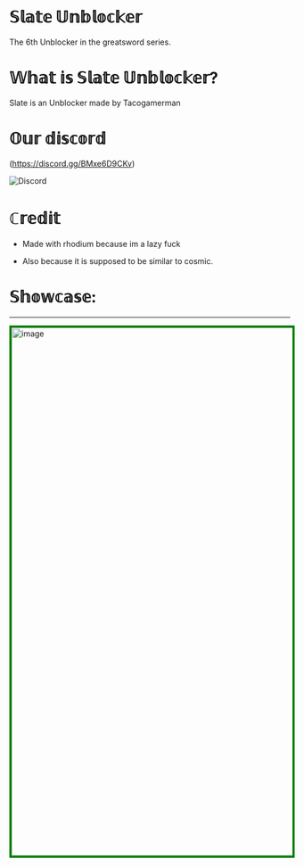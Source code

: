 # 𝕊𝕝𝕒𝕥𝕖 𝕌𝕟𝕓𝕝𝕠𝕔𝕜𝕖𝕣
The 6th Unblocker in the greatsword series.
# 𝕎𝕙𝕒𝕥 𝕚𝕤 𝕊𝕝𝕒𝕥𝕖 𝕌𝕟𝕓𝕝𝕠𝕔𝕜𝕖𝕣?
Slate is an Unblocker made by Tacogamerman
# 𝕆𝕦𝕣 𝕕𝕚𝕤𝕔𝕠𝕣𝕕

(https://discord.gg/BMxe6D9CKv)


![Discord](http://invidget.switchblade.xyz/BMxe6D9CKv)

# ℂ𝕣𝕖𝕕𝕚𝕥 

* Made with rhodium because im a lazy fuck

* Also because it is supposed to be similar to cosmic.

# 𝕊𝕙𝕠𝕨𝕔𝕒𝕤𝕖:
------
<img width="947" alt="image" src="https://github.com/Tacogamerman/Slate-Unblocker/assets/119009502/15b51991-5d45-4c4e-956e-6f566cb8338f" style="border: 4px solid green;">

